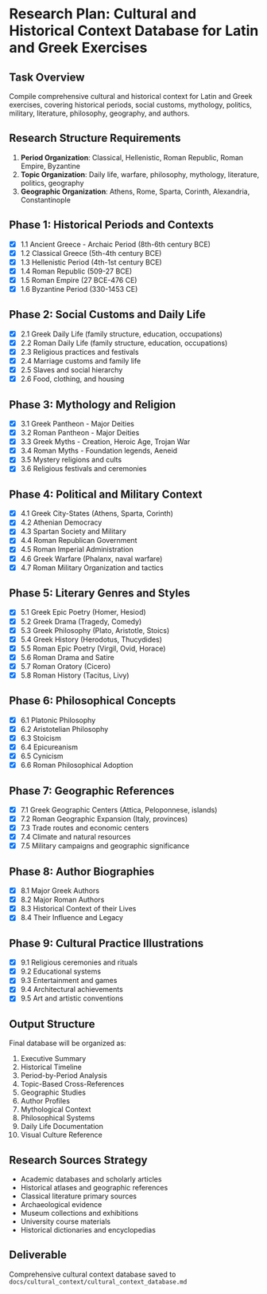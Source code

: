 # Research Plan: Cultural and Historical Context Database for Latin and Greek Exercises

## Task Overview
Compile comprehensive cultural and historical context for Latin and Greek exercises, covering historical periods, social customs, mythology, politics, military, literature, philosophy, geography, and authors.

## Research Structure Requirements
1. **Period Organization**: Classical, Hellenistic, Roman Republic, Roman Empire, Byzantine
2. **Topic Organization**: Daily life, warfare, philosophy, mythology, literature, politics, geography
3. **Geographic Organization**: Athens, Rome, Sparta, Corinth, Alexandria, Constantinople

## Phase 1: Historical Periods and Contexts
- [x] 1.1 Ancient Greece - Archaic Period (8th-6th century BCE)
- [x] 1.2 Classical Greece (5th-4th century BCE)
- [x] 1.3 Hellenistic Period (4th-1st century BCE)
- [x] 1.4 Roman Republic (509-27 BCE)
- [x] 1.5 Roman Empire (27 BCE-476 CE)
- [x] 1.6 Byzantine Period (330-1453 CE)

## Phase 2: Social Customs and Daily Life
- [x] 2.1 Greek Daily Life (family structure, education, occupations)
- [x] 2.2 Roman Daily Life (family structure, education, occupations)
- [x] 2.3 Religious practices and festivals
- [x] 2.4 Marriage customs and family life
- [x] 2.5 Slaves and social hierarchy
- [x] 2.6 Food, clothing, and housing

## Phase 3: Mythology and Religion
- [x] 3.1 Greek Pantheon - Major Deities
- [x] 3.2 Roman Pantheon - Major Deities
- [x] 3.3 Greek Myths - Creation, Heroic Age, Trojan War
- [x] 3.4 Roman Myths - Foundation legends, Aeneid
- [x] 3.5 Mystery religions and cults
- [x] 3.6 Religious festivals and ceremonies

## Phase 4: Political and Military Context
- [x] 4.1 Greek City-States (Athens, Sparta, Corinth)
- [x] 4.2 Athenian Democracy
- [x] 4.3 Spartan Society and Military
- [x] 4.4 Roman Republican Government
- [x] 4.5 Roman Imperial Administration
- [x] 4.6 Greek Warfare (Phalanx, naval warfare)
- [x] 4.7 Roman Military Organization and tactics

## Phase 5: Literary Genres and Styles
- [x] 5.1 Greek Epic Poetry (Homer, Hesiod)
- [x] 5.2 Greek Drama (Tragedy, Comedy)
- [x] 5.3 Greek Philosophy (Plato, Aristotle, Stoics)
- [x] 5.4 Greek History (Herodotus, Thucydides)
- [x] 5.5 Roman Epic Poetry (Virgil, Ovid, Horace)
- [x] 5.6 Roman Drama and Satire
- [x] 5.7 Roman Oratory (Cicero)
- [x] 5.8 Roman History (Tacitus, Livy)

## Phase 6: Philosophical Concepts
- [x] 6.1 Platonic Philosophy
- [x] 6.2 Aristotelian Philosophy
- [x] 6.3 Stoicism
- [x] 6.4 Epicureanism
- [x] 6.5 Cynicism
- [x] 6.6 Roman Philosophical Adoption

## Phase 7: Geographic References
- [x] 7.1 Greek Geographic Centers (Attica, Peloponnese, islands)
- [x] 7.2 Roman Geographic Expansion (Italy, provinces)
- [x] 7.3 Trade routes and economic centers
- [x] 7.4 Climate and natural resources
- [x] 7.5 Military campaigns and geographic significance

## Phase 8: Author Biographies
- [x] 8.1 Major Greek Authors
- [x] 8.2 Major Roman Authors
- [x] 8.3 Historical Context of their Lives
- [x] 8.4 Their Influence and Legacy

## Phase 9: Cultural Practice Illustrations
- [x] 9.1 Religious ceremonies and rituals
- [x] 9.2 Educational systems
- [x] 9.3 Entertainment and games
- [x] 9.4 Architectural achievements
- [x] 9.5 Art and artistic conventions

## Output Structure
Final database will be organized as:
1. Executive Summary
2. Historical Timeline
3. Period-by-Period Analysis
4. Topic-Based Cross-References
5. Geographic Studies
6. Author Profiles
7. Mythological Context
8. Philosophical Systems
9. Daily Life Documentation
10. Visual Culture Reference

## Research Sources Strategy
- Academic databases and scholarly articles
- Historical atlases and geographic references
- Classical literature primary sources
- Archaeological evidence
- Museum collections and exhibitions
- University course materials
- Historical dictionaries and encyclopedias

## Deliverable
Comprehensive cultural context database saved to `docs/cultural_context/cultural_context_database.md`